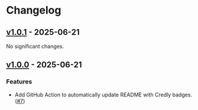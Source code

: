 # Changelog

<!-- towncrier release notes start -->

## [v1.0.1](https://github.com/jd-35656/readme-credly-badges/tree/v1.0.1) - 2025-06-21

No significant changes.


## [v1.0.0](https://github.com/jd-35656/readme-credly-badges/tree/v1.0.0) - 2025-06-21

### Features

- Add GitHub Action to automatically update README with Credly badges. ([#7](https://github.com/jd-35656/readme-credly-badges/issues/7))

